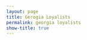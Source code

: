 ```yaml
---
layout: page
title: Gerogia Loyalists
permalink: georgia loyalists
show-title: true
---
```


<!-- Add script to the <head> of your page to load the embeddable map component -->
<script type="module" src="https://js.arcgis.com/embeddable-components/4.32/arcgis-embeddable-components.esm.js"></script>
<!-- Add custom element to <body> of your page -->
 <arcgis-embedded-map style="height:600px;width:700px;" item-id="3a94c18237ef410b9f139bc08310136b" theme="light" portal-url="https://bostoncollege.maps.arcgis.com" ></arcgis-embedded-map>
